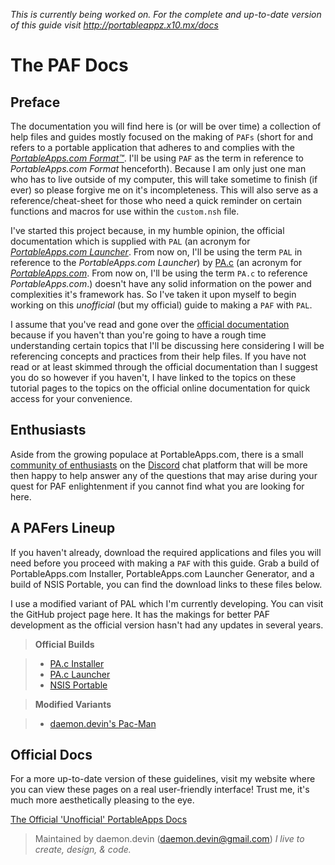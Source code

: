 
_This is currently being worked on. For the complete and up-to-date version of this guide visit http://portableappz.x10.mx/docs_

# <i class="icon-book"></i> The PAF Docs

## Preface <i class="icon-help-circled"></i>
The documentation you will find here is (or will be over time) a collection of help files and guides mostly focused on the making of `PAFs` (short for and refers to a portable application that adheres to and complies with the <a href="http://portableapps.com/manuals/PortableApps.comLauncher/ref/paf/index.html#paf" target="_blank" title="PortableApps.com Format™ Specification">*PortableApps.com Format™*</a>. I'll be using `PAF` as the term in reference to *PortableApps.com Format* henceforth). Because I am only just one man who has to live outside of my computer, this will take sometime to finish (if ever) so please forgive me on it's incompleteness. This will also serve as a reference/cheat-sheet for those who need a quick reminder on certain functions and macros for use within the `custom.nsh` file.

I've started this project because, in my humble opinion, the official documentation which is supplied with `PAL` (an acronym for <a href="http://portableapps.com/apps/development/portableapps.com_launcher" target="_blank">*PortableApps.com Launcher*</a>. From now on, I'll be using the term `PAL` in reference to the *PortableApps.com Launcher*) by [PA.c](http://portableapps.com/%22PortableApps.com%22)  (an acronym for <a href="http://portableapps.com/" target="_blank">*PortableApps.com*</a>. From now on, I'll be using the term `PA.c` to reference *PortableApps.com*.) doesn't have any solid information on the power and complexities it's framework has. So I've taken it upon myself to begin working on this *unofficial* (but my official) guide to making a `PAF` with `PAL`. 

I assume that you've read and gone over the [official documentation](https://portableapps.com/manuals/PortableApps.comLauncher/%22PortableApps.com%20Launcher%20Documentation%22) because if you haven't than you're going to have a rough time understanding certain topics that I'll be discussing here considering I will be referencing concepts and practices from their help files. If you have not read or at least skimmed through the official documentation than I suggest you do so however if you haven't, I have linked to the topics on these tutorial pages to the topics on the official online documentation for quick access for your convenience.

## Enthusiasts <i class="icon-chat-empty"></i>
Aside from the growing populace at PortableApps.com, there is a small <a href="https://discord.gg/mMfFrk4" target="_blank" title="PAF Community">community of enthusiasts</a> on the <a href="https://discordapp.com/" target="_blank">Discord</a> chat platform that will be more then happy to help answer any of the questions that may arise during your quest for PAF enlightenment if you cannot find what you are looking for here.

## A PAFers Lineup <i class="icon-info-circled"></i>
If you haven't already, download the required applications and files you will need before you proceed with making a `PAF` with this guide. Grab a build of PortableApps.com Installer, PortableApps.com Launcher Generator, and a build of NSIS Portable, you can find the download links to these files below.

I use a modified variant of PAL which I'm currently developing. You can visit the GitHub project page here. It has the makings for better PAF development as the official version hasn't had any updates in several years.

> <i class="icon-download"></i> __Official Builds__

> - <a href="https://portableapps.com/apps/development/portableapps.com_installer">PA.c Installer</a>
> - <a href="https://portableapps.com/apps/development/portableapps.com_launcher">PA.c Launcher</a>
> - <a href="https://portableapps.com/apps/development/nsis_portable">NSIS Portable</a>

> <i class="icon-download"></i> __Modified Variants__
  
> - [daemon.devin's Pac-Man](https://github.com/daemondevin/pac-man "Pac-Man") <i class="icon-github-circled"></i>

## Official Docs <i class="icon-book"></i>
For a more up-to-date version of these guidelines, visit my website where you can view these pages on a real user-friendly interface! Trust me, it's much more aesthetically pleasing to the eye.

[The Official 'Unofficial' PortableApps Docs](http://portableappz.x10.mx/docs "The PAF Docs")

> Maintained by daemon.devin (<daemon.devin@gmail.com>)
> *I live to create, design, & code.*
<!--stackedit_data:
eyJoaXN0b3J5IjpbMTc1NzQ5MTg2MV19
-->